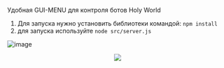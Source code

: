 Удобная GUI-MENU для контроля ботов Holy World

1. Для запуска нужно установить библиотеки командой:
   ```npm install ```
2. для запуска используйте
   ``` node src/server.js ```
   
![image](https://github.com/user-attachments/assets/cb474051-01ad-4f89-8a2f-952326467766)

<center><img src="https://github.com/user-attachments/assets/b9e40cbe-cfd2-4f5e-a2d9-53216a36e775"></center>
